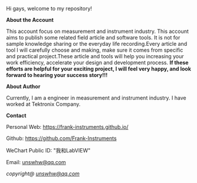 Hi gays, welcome to my repository!

**About the Account**

This account focus on measurement and instrument industry. This account aims to publish some related field article and software tools. It is not for sample knowledge sharing or the everyday life recording.Every article and tool I will carefully choose and making, make sure it comes from specific and practical project.These article and tools will help you increasing your work efficiency, accelerate your design and development process. **If these efforts are helpful for your exciting project, I will feel very happy, and look forward to hearing your success story!!!**



**About Author**

Currently, I am a engineer in measurement and instrument industry. I have worked at Tektronix Company. 



**Contact**

Personal Web: https://frank-instruments.github.io/

Github: https://github.com/Frank-Instruments

WeChart Public ID: "我和LabVIEW"

Email: unswhw@qq.com





*copyright@ unswhw@qq.com*
